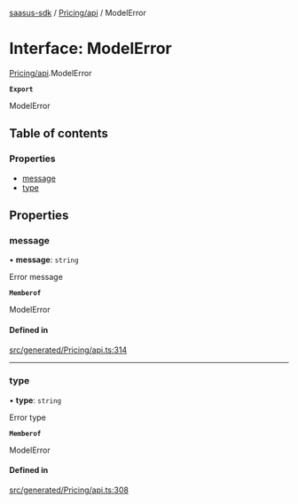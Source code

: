 [saasus-sdk](../README.md) / [Pricing/api](../modules/Pricing_api.md) / ModelError

# Interface: ModelError

[Pricing/api](../modules/Pricing_api.md).ModelError

**`Export`**

ModelError

## Table of contents

### Properties

- [message](Pricing_api.ModelError.md#message)
- [type](Pricing_api.ModelError.md#type)

## Properties

### message

• **message**: `string`

Error message

**`Memberof`**

ModelError

#### Defined in

[src/generated/Pricing/api.ts:314](https://github.com/saasus-platform/saasus-sdk-javascript/blob/2c78b0a/src/generated/Pricing/api.ts#L314)

___

### type

• **type**: `string`

Error type

**`Memberof`**

ModelError

#### Defined in

[src/generated/Pricing/api.ts:308](https://github.com/saasus-platform/saasus-sdk-javascript/blob/2c78b0a/src/generated/Pricing/api.ts#L308)
